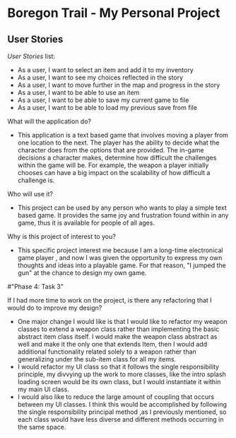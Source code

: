 # Boregon Trail - My Personal Project

## User Stories

*User Stories* list:
- As a user, I want to select an item and add it to my inventory
- As a user, I want to see my choices reflected in the story
- As a user, I want to move further in the map and progress in the story
- As a user, I want to be able to use an item
- As a user, I want to be able to save my current game to file 
- As a user, I want to be able to load my previous save from file



What will the application do?  
- This application is a text based game that involves moving a player from one location
to the next. The player has the ability to decide what the character does from the 
options that are provided. The in-game decisions a character makes, determine 
how difficult the challenges within the game will be. For example, the weapon a player
initially chooses can have a big impact on the scalability of how difficult a challenge is.


Who will use it?
- This project can be used by any person who wants to play a simple text based game.
It provides the same joy and frustration found within in any game, thus it is available
for people of all ages.

Why is this project of interest to you?
- This specific project interest me because I am a long-time electronical game player
, and now I was given the opportunity to express my own thoughts and ideas into a playable game.
For that reason, "I jumped the gun" at the chance to design my own game.


#"Phase 4: Task 3"


If I had more time to work on the project,
is there any refactoring that I would do to improve my design?

- One major change I would like is that I would like to refactor my weapon classes to extend
a weapon class rather than implementing the basic abstract item class itself. I would
make the weapon class abstract as well and make it the only one that extends Item,
then I would add additional functionality related solely to a weapon rather than
generalizing under the sub-item class for all my items. 
- I would refactor my UI class
so that it follows the single responsibility principle, my divvying up the work to more classes,
like the intro splash loading screen would be its own class, but I would instantiate it within
my main UI class. 
- I would also like to reduce the large amount of coupling that occurs between my 
UI classes. I think this would be accomplished by following the single responsibility principal method
,as I previously mentioned, so each class would have less diverse and different methods occurring
in the same space.